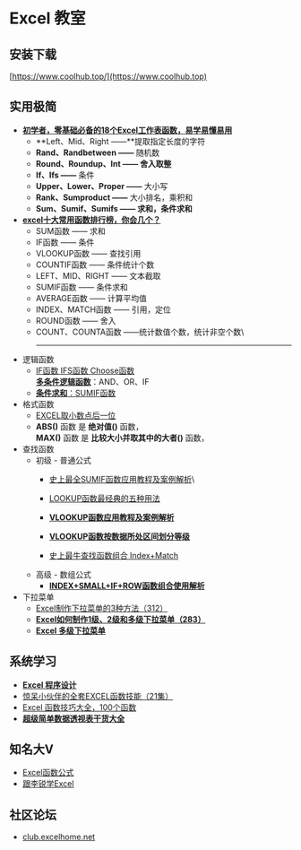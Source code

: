 # Excel 教室

## 安装下载

[https://www.coolhub.top/](https://www.coolhub.top)

## 实用极简

* ****[**初学者，零基础必备的18个Excel工作表函数，易学易懂易用**](https://zhuanlan.zhihu.com/p/341616011)****
  * **Left、Mid、Right ——**提取指定长度的字符
  * **Rand、Randbetween ——** 随机数
  * **Round、Roundup、Int —— 舍入取整**
  * **If、Ifs ——** 条件
  * **Upper、Lower、Proper ——** 大小写
  * **Rank、Sumproduct ——** 大小排名，乘积和
  * **Sum、Sumif、Sumifs —— 求和，条件求和**
* ****[**excel十大常用函数排行榜，你会几个？**](https://zhuanlan.zhihu.com/p/148100320)****
  * SUM函数 —— 求和
  * IF函数 —— 条件
  * VLOOKUP函数 —— 查找引用
  * COUNTIF函数 —— 条件统计个数
  * LEFT、MID、RIGHT —— 文本截取
  * SUMIF函数 —— 条件求和
  * AVERAGE函数 —— 计算平均值
  * INDEX、MATCH函数 —— 引用，定位
  * ROUND函数 —— 舍入
  * COUNT、COUNTA函数 ——统计数值个数，统计非空个数\
    ****
* 逻辑函数
  * [IF函数 IFS函数 Choose函数](https://zhuanlan.zhihu.com/p/51366759)\
    [**多条件逻辑函数**](https://zhuanlan.zhihu.com/p/38326242)：AND、OR、IF
  * [**条件求和**：SUMIF函数](https://zhuanlan.zhihu.com/p/31465442)
* 格式函数
  * [EXCEL取小数点后一位](https://zhidao.baidu.com/question/27632380.html)
  * **ABS()** 函数 是 **绝对值()** 函数，\
    **MAX()** 函数 是 **比较大小并取其中的大者()** 函数，
* 查找函数
  * 初级 - 普通公式
    * [史上最全SUMIF函数应用教程及案例解析](https://zhuanlan.zhihu.com/p/21557901)\

    * [LOOKUP函数最经典的五种用法](http://blog.sina.com.cn/s/blog\_138899a8e0102wqwt.html)
    * ****[**VLOOKUP函数应用教程及案例解析**](https://zhuanlan.zhihu.com/p/21558236)****
    * ****[**VLOOKUP函数按数据所处区间划分等级**](https://zhuanlan.zhihu.com/p/21329610)****
    * [史上最牛查找函数组合 Index+Match](https://www.sohu.com/a/334505538\_825825)
  * 高级 - 数组公式
    * ****[**INDEX+SMALL+IF+ROW函数组合使用解析**](https://blog.csdn.net/mfkpie/article/details/26883061)****
* 下拉菜单
  * [Excel制作下拉菜单的3种方法（312）](https://www.bilibili.com/video/BV1QJ411H7RW?from=search\&seid=18024821708073264960)
  * ****[**Excel如何制作1级、2级和多级下拉菜单（283）**](https://www.bilibili.com/video/BV1UE411Z74D)****
  * ****[**Excel 多级下拉菜单**](https://www.bilibili.com/video/BV1Qy4y1E7o9)****

## 系统学习

* ****[**Excel 程序设计**](https://www.bilibili.com/video/BV1BJ411B7ak)****
* [惊呆小伙伴的全套EXCEL函数技能（21集）](https://www.bilibili.com/video/BV1Qt411176A?from=search\&seid=15563621570772204367)
* [Excel 函数技巧大全，100个函数](https://www.bilibili.com/video/BV18T4y1P7fV?from=search\&seid=15563621570772204367)
* ****[**超级简单数据透视表干货大全**](https://www.bilibili.com/video/BV1d4411j7ux)****

## 知名大V

* [Excel函数公式](https://www.zhihu.com/people/TaoHelper\_888)
* [跟李锐学Excel](https://www.zhihu.com/people/ExcelLiRui)

## 社区论坛

* [club.excelhome.net](http://club.excelhome.net)
